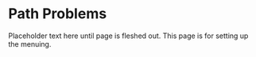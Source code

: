 # Path Problems

Placeholder text here until page is fleshed out. This page is for setting up the menuing.
